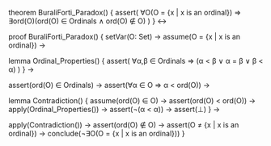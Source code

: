 theorem BuraliForti_Paradox() {
  assert(
    ∀O(O = {x | x is an ordinal}) ⇒
    ∃ord(O)(ord(O) ∈ Ordinals ∧ ord(O) ∉ O)
  )
} ↔

proof BuraliForti_Paradox() {
  setVar(O: Set) →
  assume(O = {x | x is an ordinal}) →
  
  lemma Ordinal_Properties() {
    assert(
      ∀α,β ∈ Ordinals ⇒ 
      (α < β ∨ α = β ∨ β < α)
    )
  } →
  
  assert(ord(O) ∈ Ordinals) →
  assert(∀α ∈ O ⇒ α < ord(O)) →
  
  lemma Contradiction() {
    assume(ord(O) ∈ O) →
    assert(ord(O) < ord(O)) →
    apply(Ordinal_Properties()) →
    assert(¬(α < α)) →
    assert(⊥)
  } →
  
  apply(Contradiction()) →
  assert(ord(O) ∉ O) →
  assert(O ≠ {x | x is an ordinal}) →
  conclude(¬∃O(O = {x | x is an ordinal}))
}